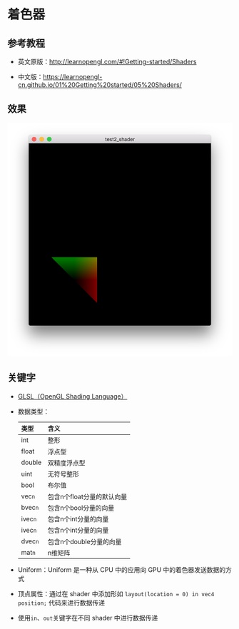 # 着色器

## 参考教程
- 英文原版：http://learnopengl.com/#!Getting-started/Shaders

- 中文版：https://learnopengl-cn.github.io/01%20Getting%20started/05%20Shaders/

## 效果

![](../../../../README/test2_shader.png)

## 关键字

- [GLSL（OpenGL Shading Language）](https://zh.wikipedia.org/wiki/GLSL)

- 数据类型：

    |类型|含义|
    |:---|:---|
    |int|整形|
    |float|浮点型|
    |double|双精度浮点型|
    |uint|无符号整形|
    |bool|布尔值|
    |vec`n`|包含n个float分量的默认向量|
    |bvec`n`|包含n个bool分量的向量|
    |ivec`n`|包含n个int分量的向量|
    |ivec`n`|包含n个int分量的向量|
    |dvec`n`|包含n个double分量的向量|
    |mat`n`|n维矩阵|

- Uniform：Uniform 是一种从 CPU 中的应用向 GPU 中的着色器发送数据的方式

- 顶点属性：通过在 shader 中添加形如 `layout(location = 0) in vec4 position;` 代码来进行数据传递

- 使用`in`、`out`关键字在不同 shader 中进行数据传递
